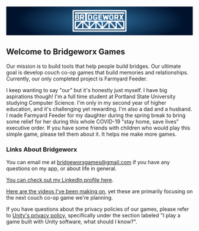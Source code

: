 ![Bridgeworx Logo](/BridgeworxLogo.png)

## Welcome to Bridgeworx Games

Our mission is to build tools that help people build bridges. Our ultimate goal is develop couch co-op games that build memories and relationships. Currently, our only completed project is Farmyard Feeder.

I keep wanting to say "our" but it's honestly just myself. I have big aspirations though! I'm a full time student at Portland State University studying Computer Science. I'm only in my second year of higher education, and it's challenging yet rewarding. I'm also a dad and a husband. I made Farmyard Feeder for my daughter during the spring break to bring some relief for her during this whole COVID-19 "stay home, save lives" executive order. If you have some friends with children who would play this simple game, please tell them about it. It helps me make more games.

### Links About Bridgeworx

You can email me at bridgeworxgames@gmail.com if you have any questions on my app, or about life in general.

[You can check out my LinkedIn profile here](https://www.linkedin.com/in/william-mcintosh-7a080351/).

[Here are the videos I've been making on](https://www.youtube.com/channel/UC4FZcQOejhSe9MbgDCo7dpg/videos?view_as=subscriber), yet these are primarily focusing on the next couch co-op game we're planning.

If you have questions about the privacy policies of our games, please refer to [Unity's privacy policy](https://unity3d.com/legal/privacy-policy), specifically under the section labeled "I play a game built with Unity software, what should I know?".
